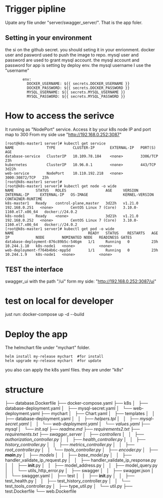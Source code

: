 # Trigger pipline
Upate any file under "server/swagger_server/".
That is the app foler.

## Setting in your environment 
the si on the github secret. 
you should seting it in your enrionment.
docker user and pasword used to push the image to repo.
mysql user and password are used to grant mysql account.
the mysql account and password for app is setting by deploy env.
the mysql username I use the "username"
```
        env:
          DOCKER_USERNAME: ${{ secrets.DOCKER_USERNAME }}
          DOCKER_PASSWORD: ${{ secrets.DOCKER_PASSWORD }}
          MYSQL_USERNAME: ${{ secrets.MYSQL_USERNAME }}
          MYSQL_PASSWORD: ${{ secrets.MYSQL_PASSWORD }}
```

# How to access the serivce 
It running as "NodePort" service.
Access it by your k8s node IP and port map to 300
From my side use "http://192.168.0.252:3087"
```
[root@k8s-master1 server]# kubectl get service
NAME               TYPE        CLUSTER-IP       EXTERNAL-IP   PORT(S)          AGE
database-service   ClusterIP   10.109.78.184    <none>        3306/TCP         23h
kubernetes         ClusterIP   10.96.0.1        <none>        443/TCP          3d22h
web-service        NodePort    10.110.192.218   <none>        3000:30872/TCP   23h
[root@k8s-master1 server]#
[root@k8s-master1 server]# kubectl get node -o wide
NAME          STATUS   ROLES                  AGE     VERSION   INTERNAL-IP     EXTERNAL-IP   OS-IMAGE                KERNEL-VERSION           CONTAINER-RUNTIME
k8s-master1   Ready    control-plane,master   3d22h   v1.21.0   192.168.0.251   <none>        CentOS Linux 7 (Core)   3.10.0-1160.el7.x86_64   docker://24.0.2
k8s-node1     Ready    <none>                 3d21h   v1.21.0   192.168.0.252   <none>        CentOS Linux 7 (Core)   3.10.0-1160.el7.x86_64   docker://24.0.2
[root@k8s-master1 server]# kubectl get pod -o wide
NAME                                  READY   STATUS    RESTARTS   AGE   IP            NODE        NOMINATED NODE   READINESS GATES
database-deployment-876c89b5c-546gm   1/1     Running   0          23h   10.244.1.10   k8s-node1   <none>           <none>
web-deployment-f764b4b6c-mpp5d        1/1     Running   0          23h   10.244.1.9    k8s-node1   <none>           <none>

```

## TEST the interface
swagger_ui with the path "/ui"
form my side:
"http://192.168.0.252:3087/ui"

# test on local for developer 
just run:
docker-compose up -d --build


# Deploy the app
The helmchart file under "mychart" folder.
```
helm install my-release mychart  #for install
helm upgrade my-release mychart  #for update
```
you also can apply the k8s yaml files.
they are under "k8s"


# structure
├── database.Dockerfile
├── docker-compose.yaml
├── k8s
│   ├── database-deployment.yaml
│   ├── mysql-secret.yaml
│   └── web-deployment.yaml
├── mychart
│   ├── Chart.yaml
│   ├── templates
│   │   ├── database-deployment.yaml
│   │   ├── _helpers.tpl
│   │   ├── mysql-secret.yaml
│   │   └── web-deployment.yaml
│   └── values.yaml
├── mysql
│   └── init.sql
├── readme.md
├── requirements2.txt
├── requirements.txt
├── swagger_server
│   ├── controllers
│   │   ├── authorization_controller.py
│   │   ├── health_controller.py
│   │   ├── history_controller.py
│   │   ├── metrics_controller.py
│   │   ├── root_controller.py
│   │   └── tools_controller.py
│   ├── encoder.py
│   ├── __main__.py
│   ├── models
│   │   ├── base_model_.py
│   │   ├── handler_validate_ip_request.py
│   │   ├── handler_validate_ip_response.py
│   │   ├── __init__.py
│   │   ├── model_address.py
│   │   ├── model_query.py
│   │   └── utils_http_error.py
│   ├── swagger
│   │   ├── swagger.json
│   │   └── swagger.yaml
│   ├── test
│   │   ├── __init__.py
│   │   ├── test_health.py
│   │   ├── test_history_controller.py
│   │   └── test_tools_controller.py
│   ├── type_util.py
│   └── util.py
├── test.Dockerfile
└── web.Dockerfile
